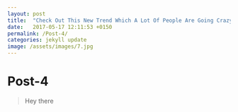 ```yaml
---
layout: post
title:  "Check Out This New Trend Which A Lot Of People Are Going Crazy About"
date:   2017-05-17 12:11:53 +0150
permalink: /Post-4/
categories: jekyll update
image: /assets/images/7.jpg
---
```


<h1>Post-4</h1>

<p>
<blockquote>Hey there</blockquote>
</p>